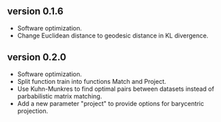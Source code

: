 ## version 0.1.6
+ Software optimization.
+ Change Euclidean distance to geodesic distance in KL divergence.

## version 0.2.0
+ Software optimization.
+ Split function train into functions Match and Project.
+ Use Kuhn-Munkres to find optimal pairs between datasets instead of parbabilistic matrix matching.
+ Add a new parameter "project" to provide options for barycentric projection.